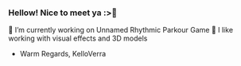 ### Hellow! Nice to meet ya :>👋

🔧   I’m currently working on Unnamed Rhythmic Parkour Game
👷   I like working with visual effects and 3D models

- Warm Regards, KelloVerra
